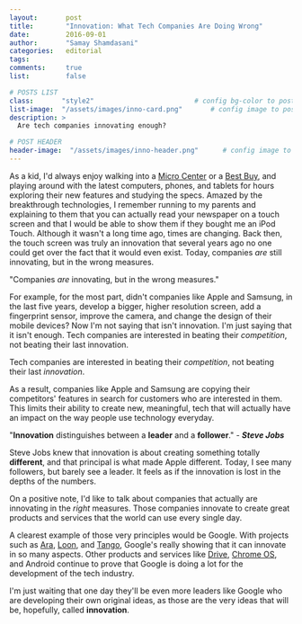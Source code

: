```yaml
---
layout:       post
title:        "Innovation: What Tech Companies Are Doing Wrong"
date:         2016-09-01
author:       "Samay Shamdasani"
categories:   editorial
tags:         
comments:     true
list:         false

# POSTS LIST
class:       "style2"                         # config bg-color to post list card (1..6)
list-image:  "/assets/images/inno-card.png"       # config image to post list card (1..6)
description: >                                 
  Are tech companies innovating enough?

# POST HEADER
header-image:  "/assets/images/inno-header.png"      # config image to post header
---
```

As a kid, I'd always enjoy walking into a [Micro Center](http://www.microcenter.com/) or a [Best Buy](http://bestbuy.com), and playing around with the latest computers, phones, and tablets for hours exploring their new features and studying the specs. Amazed by the breakthrough technologies, I remember running to my parents and explaining to them that you can actually read your newspaper on a touch screen and that I would be able to show them if they bought me an iPod Touch. Although it wasn't a long time ago, times are changing. Back then, the touch screen was truly an innovation that several years ago no one could get over the fact that it would even exist. Today, companies <i> are </i> still innovating, but in the wrong measures.

<p class="quote">"Companies <i> are </i> innovating, but in the wrong measures."</p>

For example, for the most part, didn't companies like Apple and Samsung, in the last five years, develop a bigger, higher resolution screen, add a fingerprint sensor, improve the camera, and change the design of their mobile devices? Now I'm not saying that isn't innovation. I'm just saying that it isn't enough. Tech companies are interested in beating their <i>competition</i>, not beating their last innovation.

<p class="quote">Tech companies are interested in beating their <i>competition</i>, not beating their last <i> innovation</i>.</p>

As a result, companies like Apple and Samsung are copying their competitors' features in search for customers who are interested in them.  This limits their ability to create new, meaningful, tech that will actually have an impact on the way people use technology everyday.

<p class="quote">"<b>Innovation</b> distinguishes between a <b>leader</b> and a <b>follower</b>." - <b><i> Steve Jobs </i></b></p>

Steve Jobs knew that innovation is about creating something totally <b>different</b>, and that principal is what made Apple different. Today, I see many followers, but barely see a leader. It feels as if the innovation is lost in the depths of the numbers.

On a positive note, I'd like to talk about companies that actually are innovating in the <i>right</i> measures. Those companies innovate to create great products and services that the world can use every single day.

A clearest example of those very principles would be Google. With projects such as [Ara](https://atap.google.com/ara/), [Loon](http://www.theverge.com/2015/3/2/8129543/google-x-internet-balloon-project-loon-interview), and [Tango](https://get.google.com/tango/), Google's really showing that it can innovate in so many aspects. Other products and services like [Drive](https://drive.google.com), [Chrome OS](https://google.com/chromebook/), and Android continue to prove that Google is doing a lot for the development of the tech industry.

I'm just waiting that one day they'll be even more leaders like Google who are developing their own original ideas, as those are the very ideas that will be, hopefully, called <b>innovation</b>.
